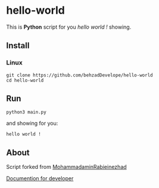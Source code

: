 # hello-world
This is **Python** script for you *hello world !* showing.

## Install

### Linux
```
git clone https://github.com/behzadDevelope/hello-world
cd hello-world
```

## Run
```
python3 main.py
```
and showing for you:
```
hello world !
```

## About

Script forked from [MohammadaminRabieinezhad](https://github.com/mohammadaminrabieinezhad/hello-world)

[Documention for developer](https://github.com/behzadDevelope/hello-world/tree/master/doc)
